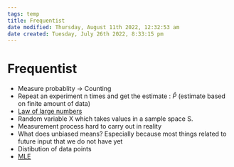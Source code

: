 ```yaml
---
tags: temp
title: Frequentist
date modified: Thursday, August 11th 2022, 12:32:53 am
date created: Tuesday, July 26th 2022, 8:33:15 pm
---
```


# Frequentist
- Measure probablity -> Counting
- Repeat an experiment n times and get the estimate : $\hat P$ (estimate based on finite amount of data)
- [Law of large numbers](Law%20of%20large%20numbers.md)
- Random variable X which takes values in a sample space S.
- Measurement process hard to carry out in reality
- What does unbiased means? Especially because most things related to future input that we do not have yet
- Distibution of data points
- [MLE](MLE)

